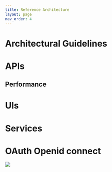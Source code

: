 ```yaml
---
title: Reference Architecture
layout: page
nav_order: 4
---
```





# Architectural Guidelines

# APIs
## Performance

# UIs

# Services

# OAuth Openid connect
![](https://www.youtube.com/watch?v=t18YB3xDfXI)
